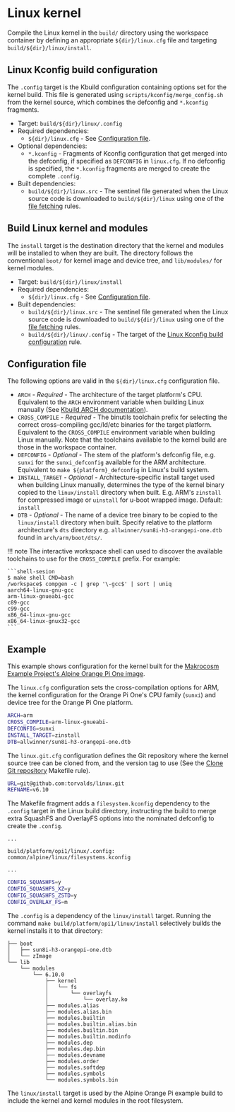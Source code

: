 # Linux kernel

Compile the Linux kernel in the `build/` directory using the workspace
container by defining an appropriate `${dir}/linux.cfg` file and targeting
`build/${dir}/linux/install`.

## Linux Kconfig build configuration

The `.config` target is the Kbuild configuration containing options
set for the kernel build.
This file is generated using `scripts/kconfig/merge_config.sh` from the
kernel source, which combines the defconfig and `*.kconfig` fragments.

  - Target: `build/${dir}/linux/.config`
  - Required dependencies:
    - `${dir}/linux.cfg` - See [Configuration file](#configuration-file).
  - Optional dependencies:
    - `*.kconfig` - Fragments of Kconfig configuration that get merged
      into the defconfig, if specified as `DEFCONFIG` in `linux.cfg`.
      If no defconfig is specified, the `*.kconfig` fragments are merged
      to create the complete `.config`.
  - Built dependencies:
    - `build/${dir}/linux.src` - The sentinel file generated when the Linux
      source code is downloaded to `build/${dir}/linux` using one of the
      [file fetching](file-fetch.md) rules.

## Build Linux kernel and modules

The `install` target is the destination directory that the kernel
and modules will be installed to when they are built.
The directory follows the conventional `boot/` for kernel image and device
tree, and `lib/modules/` for kernel modules.

  - Target: `build/${dir}/linux/install`
  - Required dependencies:
    - `${dir}/linux.cfg` - See [Configuration file](#configuration-file).
  - Built dependencies:
    - `build/${dir}/linux.src` - The sentinel file generated when the Linux
      source code is downloaded to `build/${dir}/linux` using one of the
      [file fetching](file-fetch.md) rules.
    - `build/${dir}/linux/.config` - The target of the
      [Linux Kconfig build configuration](#linux-kconfig-build-configuration) rule.

## Configuration file

The following options are valid in the `${dir}/linux.cfg` configuration file.

  - `ARCH` - *Required* - The architecture of the target platform's CPU.
    Equivalent to the `ARCH` environment variable when building Linux manually
    (See [Kbuild ARCH documentation](https://github.com/torvalds/linux/blob/master/Documentation/kbuild/kbuild.rst#arch)).
  - `CROSS_COMPILE` - *Required* - The binutils toolchain prefix for selecting the correct
    cross-compiling gcc/ld/etc binaries for the target platform.
    Equivalent to the `CROSS_COMPILE` environment variable when building Linux manually. 
    Note that the toolchains available to the kernel build are those in the workspace container.
  - `DEFCONFIG` - *Optional* - The stem of the platform's defconfig file, e.g. `sunxi` for
    the `sunxi_defconfig` available for the ARM architecture.
    Equivalent to `make ${platform}_defconfig` in Linux's build system.
  - `INSTALL_TARGET` - *Optional* - Architecture-specific install
    target used when building Linux manually, determines the type of the
    kernel binary copied to the `linux/install` directory when built.
    E.g. ARM's `zinstall` for compressed image or `uinstall` for u-boot
    wrapped image. Default: `install`
  - `DTB` - *Optional* - The name of a device tree binary to be copied to
    the `linux/install` directory when built.
    Specify relative to the platform architecture's `dts` directory e.g.
    `allwinner/sun8i-h3-orangepi-one.dtb` found in `arch/arm/boot/dts/`.

!!! note
    The interactive workspace shell can used to discover the available
    toolchains to use for the `CROSS_COMPILE` prefix.
    For example:

    ```shell-sesion
    $ make shell CMD=bash
    /workspace$ compgen -c | grep '\-gcc$' | sort | uniq
    aarch64-linux-gnu-gcc
    arm-linux-gnueabi-gcc
    c89-gcc
    c99-gcc
    x86_64-linux-gnu-gcc
    x86_64-linux-gnux32-gcc
    ```

## Example

This example shows configuration for the kernel built for the
[Makrocosm Example Project's Alpine Orange Pi One image](https://github.com/makrocosm/example-project/tree/main/platform/opi1).

The `linux.cfg` configuration sets the cross-compilation options for ARM,
the kernel configuration for the Orange Pi One's CPU family (`sunxi`) and
device tree for the Orange Pi One platform.

```sh title="platform/opi1/linux.cfg"
ARCH=arm
CROSS_COMPILE=arm-linux-gnueabi-
DEFCONFIG=sunxi
INSTALL_TARGET=zinstall
DTB=allwinner/sun8i-h3-orangepi-one.dtb
```

The `linux.git.cfg` configuration defines the Git repository where the kernel
source tree can be cloned from, and the version tag to use
(See the [Clone Git repository](file-fetch.md#clone-git-repository) Makefile rule).

```sh title="platform/opi1/linux.git.cfg"
URL=git@github.com:torvalds/linux.git
REFNAME=v6.10
```

The Makefile fragment adds a `filesystem.kconfig` dependency to the
`.config` target in the Linux build directory, instructing the build to merge
extra SquashFS and OverlayFS options into the nominated defconfig to create
the `.config`.

```make title="platform/opi1/build.mk"
...

build/platform/opi1/linux/.config: common/alpine/linux/filesystems.kconfig

...
```

```sh title="common/alpine/linux/filesystems.kconfig"
CONFIG_SQUASHFS=y
CONFIG_SQUASHFS_XZ=y
CONFIG_SQUASHFS_ZSTD=y
CONFIG_OVERLAY_FS=m
```

The `.config` is a dependency of the `linux/install` target.
Running the command `make build/platform/opi1/linux/install` selectively
builds the kernel installs it to that directory:

``` title="build/platform/opi1/linux/install"
├── boot
│   ├── sun8i-h3-orangepi-one.dtb
│   └── zImage
└── lib
    └── modules
        └── 6.10.0
            ├── kernel
            │   └── fs
            │       └── overlayfs
            │           └── overlay.ko
            ├── modules.alias
            ├── modules.alias.bin
            ├── modules.builtin
            ├── modules.builtin.alias.bin
            ├── modules.builtin.bin
            ├── modules.builtin.modinfo
            ├── modules.dep
            ├── modules.dep.bin
            ├── modules.devname
            ├── modules.order
            ├── modules.softdep
            ├── modules.symbols
            └── modules.symbols.bin
```

The `linux/install` target is used by the Alpine Orange Pi example build to
include the kernel and kernel modules in the root filesystem.
